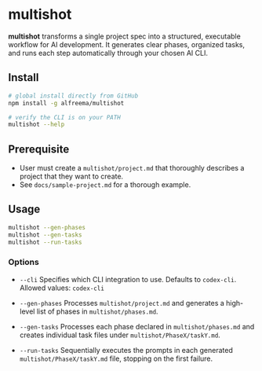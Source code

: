 # **multishot**

**multishot** transforms a single project spec into a structured, executable workflow for AI development.
It generates clear phases, organized tasks, and runs each step automatically through your chosen AI CLI.

## **Install**

```bash
# global install directly from GitHub
npm install -g alfreema/multishot

# verify the CLI is on your PATH
multishot --help
```

## **Prerequisite**

- User must create a `multishot/project.md` that thoroughly describes a project that they want to create.  
- See `docs/sample-project.md` for a thorough example.

## **Usage**

```bash
multishot --gen-phases
multishot --gen-tasks
multishot --run-tasks
```

### **Options**

* `--cli`
  Specifies which CLI integration to use. Defaults to `codex-cli`.
  Allowed values: `codex-cli`

* `--gen-phases`
  Processes `multishot/project.md` and generates a high-level list of phases in `multishot/phases.md`.

* `--gen-tasks`
  Processes each phase declared in `multishot/phases.md` and creates individual task files under `multishot/PhaseX/taskY.md`.

* `--run-tasks`
  Sequentially executes the prompts in each generated `multishot/PhaseX/taskY.md` file, stopping on the first failure.
